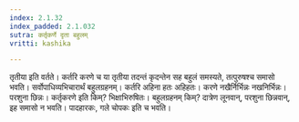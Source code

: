```yaml
---
index: 2.1.32
index_padded: 2.1.032
sutra: कर्तृकर्णे दृता बहुलम्
vritti: kashika

---
```

तृतीया इति वर्तते। कर्तरि करणे च या तृतीया तदन्तं कृदन्तेन सह बहुलं समस्यते, तत्पुरुषश्च समासो भवति। सर्वोपाधिव्यभिचारार्थं बहुलग्रहनम्। कर्तरि अहिना हतः अहिहतः। करणे नखैर्निर्भिन्नः नखनिर्भिन्नः। परशुना छिन्नः। कर्तृकरणे इति किम्? भिक्षाभिरुषितः। बहुलग्रहनम् किम्? दात्रेण लूनवान्, परशुना छिन्नवान्, इह समासो न भवति। पादहारकः, गले चोपकः इति च भवति।